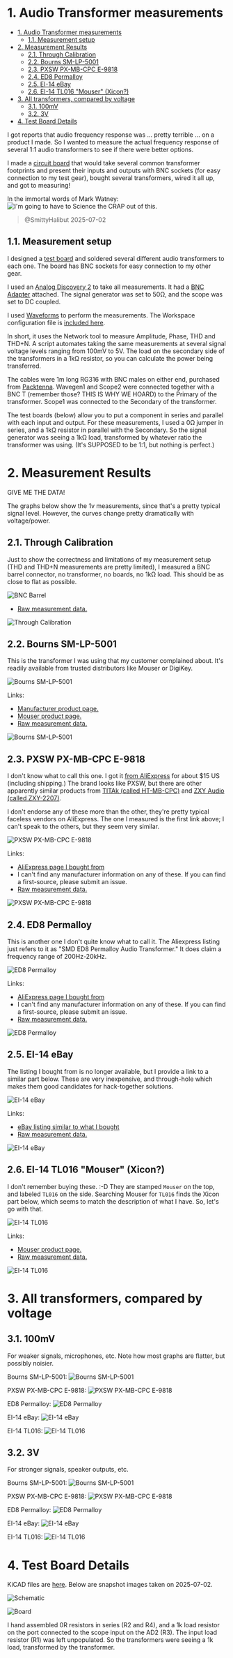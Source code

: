 # 1. Audio Transformer measurements

- [1. Audio Transformer measurements](#1-audio-transformer-measurements)
    - [1.1. Measurement setup](#11-measurement-setup)
- [2. Measurement Results](#2-measurement-results)
    - [2.1. Through Calibration](#21-through-calibration)
    - [2.2. Bourns SM-LP-5001](#22-bourns-sm-lp-5001)
    - [2.3. PXSW PX-MB-CPC E-9818](#23-pxsw-px-mb-cpc-e-9818)
    - [2.4. ED8 Permalloy](#24-ed8-permalloy)
    - [2.5. EI-14 eBay](#25-ei-14-ebay)
    - [2.6. EI-14 TL016 "Mouser" (Xicon?)](#26-ei-14-tl016-mouser-xicon)
- [3. All transformers, compared by voltage](#3-all-transformers-compared-by-voltage)
    - [3.1. 100mV](#31-100mv)
    - [3.2. 3V](#32-3v)
- [4. Test Board Details](#4-test-board-details)

I got reports that audio frequency response was ... pretty terrible ... on a product I made.  So I wanted to measure the actual frequency response of several 1:1 audio transformers to see if there were better options.

I made a [circuit board](#3-test-board-details) that would take several common transformer footprints and present their inputs and outputs with BNC sockets (for easy connection to my test gear), bought several transformers, wired it all up, and got to measuring!

In the immortal words of Mark Watney:
![I'm going to have to Science the CRAP out of this.](Images/Mark%20Watney%20Wisdom.jpg)

> @SmittyHalibut 2025-07-02

## 1.1. Measurement setup

I designed a [test board](#3-test-board-details) and soldered several different audio transformers to each one.  The board has BNC sockets for easy connection to my other gear.

I used an [Analog Discovery 2](https://digilent.com/shop/analog-discovery-2-100ms-s-usb-oscilloscope-logic-analyzer-and-variable-power-supply/) to take all measurements.  It had a [BNC Adapter](https://digilent.com/shop/bnc-adapter-for-analog-discovery/) attached.  The signal generator was set to 50&Omega;, and the scope was set to DC coupled.

I used [Waveforms](https://digilent.com/shop/out-of-the-box-solutions/) to perform the measurements.  The Workspace configuration file is [included here](./Data/Audio%20Network%20Analyzer.dwf3work).

In short, it uses the Network tool to measure Amplitude, Phase, THD and THD+N.  A script automates taking the same measurements at several signal voltage levels ranging from 100mV to 5V.  The load on the secondary side of the transformers in a 1k&Omega; resistor, so you can calculate the power being transferred.

The cables were 1m long RG316 with BNC males on either end, purchased from [Packtenna](https://www.packtenna.com/store/p14/3%27_RG-316_Coax_with_2_Right_Angle_BNC_connectors.html#/).  Wavegen1 and Scope2 were connected together with a BNC T (remember those? THIS IS WHY WE HOARD) to the Primary of the transformer.  Scope1 was connected to the Secondary of the transformer.

The test boards (below) allow you to put a component in series and parallel with each input and output.  For these measurements, I used a 0&Omega; jumper in series, and a 1k&Omega; resistor in parallel with the Secondary.  So the signal generator was seeing a 1k&Omega; load, transformed by whatever ratio the transformer was using.  (It's SUPPOSED to be 1:1, but nothing is perfect.)

# 2. Measurement Results

GIVE ME THE DATA!

The graphs below show the 1v measurements, since that's a pretty typical signal level.  However, the curves change pretty dramatically with voltage/power.

## 2.1. Through Calibration

Just to show the correctness and limitations of my measurement setup (THD and THD+N measurements are pretty limited), I measured a BNC barrel connector, no transformer, no boards, no 1k&Omega; load.  This should be as close to flat as possible.

![BNC Barrel](Images/BNC%20Barrel.png)

* [Raw measurement data.](Data/Through%20Calibration/README.md)

![Through Calibration](Data/Through%20Calibration/Gain-Phase-THD-THDN-1v.png)

## 2.2. Bourns SM-LP-5001

This is the transformer I was using that my customer complained about.  It's readily available from trusted distributors like Mouser or DigiKey.

![Bourns SM-LP-5001](Images/SM-LP-5001_sml.jpg)

Links:

* [Manufacturer product page.](https://bourns.com/products/magnetic-products/details/transformers-signal/sm-lp-5001)
* [Mouser product page.](https://www.mouser.com/ProductDetail/Bourns/SM-LP-5001?qs=y2ToytHrPzhgLhPbZb8L1Q%3D%3D)
* [Raw measurement data.](Data/Bourns%20SM-LP-5001/README.md)

![Bourns SM-LP-5001](Data/Bourns%20SM-LP-5001/Gain-Phase-THD-THDN-1v.png)

## 2.3. PXSW PX-MB-CPC E-9818

I don't know what to call this one.  I got it [from AliExpress](https://www.aliexpress.us/item/3256807819143335.html) for about $15 US (including shipping.)  The brand looks like PXSW, but there are other apparently similar products from [TITAk (called HT-MB-CPC)](https://www.aliexpress.us/item/3256809080493006.html) and [ZXY Audio (called ZXY-2207)](https://www.aliexpress.us/item/3256808740799076.html).

I don't endorse any of these more than the other, they're pretty typical faceless vendors on AliExpress.  The one I measured is the first link above; I can't speak to the others, but they seem very similar.

![PXSW PX-MB-CPC E-9818](Images/PXSW%20PX-MB-CPC%20E-9818.png)

Links:

* [AliExpress page I bought from](https://www.aliexpress.us/item/3256807819143335.html)
* I can't find any manufacturer information on any of these.  If you can find a first-source, please submit an issue.
* [Raw measurement data.](Data/PXSW%20PX-MB-CPE%20E-9818/README.md)

![PXSW PX-MB-CPC E-9818](Data/PXSW%20PX-MB-CPE%20E-9818/Gain-Phase-THD-THDN-1v.png)

## 2.4. ED8 Permalloy

This is another one I don't quite know what to call it.  The Aliexpress listing just refers to it as "SMD ED8 Permalloy Audio Transformer."  It does claim a frequency range of 200Hz-20kHz.

![ED8 Permalloy](Images/ED8%20Permalloy.png)

Links:
* [AliExpress page I bought from](https://www.aliexpress.us/item/3256804057242738.html)
* I can't find any manufacturer information on any of these.  If you can find a first-source, please submit an issue.
* [Raw measurement data.](Data/ED8%20Aliexpress/README.md)

![ED8 Permalloy](Data/ED8%20Aliexpress/Gain-Phase-THD-THDN-1v.png)

## 2.5. EI-14 eBay

The listing I bought from is no longer available, but I provide a link to a similar part below.  These are very inexpensive, and through-hole which makes them good candidates for hack-together solutions.

![EI-14 eBay](Images/EI-14%20Red%20eBay.png)

Links:
* [eBay listing similar to what I bought](https://www.ebay.com/itm/405470535902)
* [Raw measurement data.](Data/EI-14%20Red%20eBay/README.md)

![EI-14 eBay](Data/EI-14%20Red%20eBay/Gain-Phase-THD-THDN-1v.png)

## 2.6. EI-14 TL016 "Mouser" (Xicon?)

I don't remember buying these. :-D  They are stamped `Mouser` on the top, and labeled `TL016` on the side.  Searching Mouser for `TL016` finds the Xicon part below, which seems to match the description of what I have.  So, let's go with that.

![EI-14 TL016](Images/EL-14%20Red%20TL016.png)

Links:
* [Mouser product page.](https://www.mouser.com/ProductDetail/Xicon/42TL016-RC?qs=AoVmiMTrbDJMqsZex%252BybNw%3D%3D)
* [Raw measurement data.](Data/EI-14%20Red%20TL016%20Mouser/README.md)

![EI-14 TL016](Data/EI-14%20Red%20TL016%20Mouser/Gain-Phase-THD-THDN-1v.png)

# 3. All transformers, compared by voltage

## 3.1. 100mV

For weaker signals, microphones, etc.  Note how most graphs are flatter, but possibly noisier.

Bourns SM-LP-5001:
![Bourns SM-LP-5001](Data/Bourns%20SM-LP-5001/Gain-Phase-THD-THDN-0.1v.png)

PXSW PX-MB-CPC E-9818:
![PXSW PX-MB-CPC E-9818](Data/PXSW%20PX-MB-CPE%20E-9818/Gain-Phase-THD-THDN-0.1v.png)

ED8 Permalloy:
![ED8 Permalloy](Data/ED8%20Aliexpress/Gain-Phase-THD-THDN-0.1v.png)

EI-14 eBay:
![EI-14 eBay](Data/EI-14%20Red%20eBay/Gain-Phase-THD-THDN-0.1v.png)

EI-14 TL016:
![EI-14 TL016](Data/EI-14%20Red%20TL016%20Mouser/Gain-Phase-THD-THDN-0.1v.png)

## 3.2. 3V

For stronger signals, speaker outputs, etc.

Bourns SM-LP-5001:
![Bourns SM-LP-5001](Data/Bourns%20SM-LP-5001/Gain-Phase-THD-THDN-3v.png)

PXSW PX-MB-CPC E-9818:
![PXSW PX-MB-CPC E-9818](Data/PXSW%20PX-MB-CPE%20E-9818/Gain-Phase-THD-THDN-3v.png)

ED8 Permalloy:
![ED8 Permalloy](Data/ED8%20Aliexpress/Gain-Phase-THD-THDN-3v.png)

EI-14 eBay:
![EI-14 eBay](Data/EI-14%20Red%20eBay/Gain-Phase-THD-THDN-3v.png)

EI-14 TL016:
![EI-14 TL016](Data/EI-14%20Red%20TL016%20Mouser/Gain-Phase-THD-THDN-3v.png)

# 4. Test Board Details

KiCAD files are [here](Transformer-FRA/).  Below are snapshot images taken on 2025-07-02.

![Schematic](Images/Test%20Board%20Schematic.png)

![Board](Images/Test%20Board%20PCB.png)

I hand assembled 0R resistors in series (R2 and R4), and a 1k load resistor on the port connected to the scope input on the AD2 (R3).  The input load resistor (R1) was left unpopulated.  So the transformers were seeing a 1k load, transformed by the transformer.